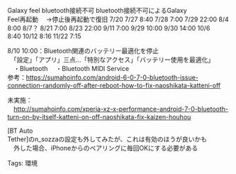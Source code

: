 Galaxy feel bluetooth接続不可 bluetooth接続不可によるGalaxy  
Feel再起動 　→停止後再起動で復旧 7/20 7/27 8:40 7/28 7:00 7/29 22:00 8/4  
8:00 8/7？ 8/21 7:00 8/23 22:00 9/11 7:00 9/29 10:00 9/30 14:00 10/6  
8:40 10/12 8:16 11/22 7:15  

8/10 10:00：Bluetooth関連のバッテリー最適化を停止  
　「設定」「アプリ」三点…「特別なアクセス」「バッテリー使用を最適化」  
　・Bluetooth 　・Bluetooth MIDI Service  
参考：https://sumahoinfo.com/android-6-0-7-0-bluetooth-issue-connection-randomly-off-after-reboot-how-to-fix-naoshikata-katteni-off  

未実施：  
　http://sumahoinfo.com/xperia-xz-x-performance-android-7-0-bluetooth-turn-on-by-itself-katteni-on-off-naoshikata-fix-kaizen-houhou  

[BT Auto  
Tether]のn_sozzaの設定も外してみたが、これは有効のほうが良いかも  
　外した場合、iPhoneからのペアリングに毎回OKにする必要がある  

Tags: 環境